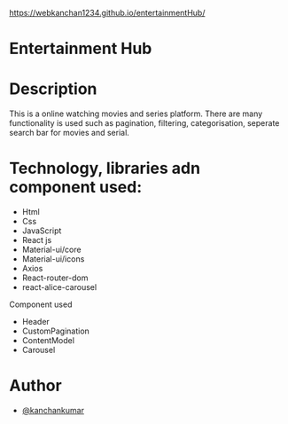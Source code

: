 https://webkanchan1234.github.io/entertainmentHub/
# Entertainment Hub
# Description
This is a online watching movies and series platform. There are many functionality is used such as pagination, filtering, categorisation, seperate search bar for movies and serial.
# Technology, libraries adn component used:
- Html
- Css
- JavaScript
- React js
- Material-ui/core
- Material-ui/icons
- Axios
- React-router-dom
- react-alice-carousel

Component used
- Header
- CustomPagination
- ContentModel
- Carousel

# Author
- [@kanchankumar](https://github.com/webKanchan1234)
